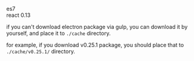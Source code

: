 es7  
react 0.13

if you can't download electron package via gulp, you can download it by yourself, and place it to `./cache` directory.

for example, if you download v0.25.1 package, you should place that to `./cache/v0.25.1/` directory.
